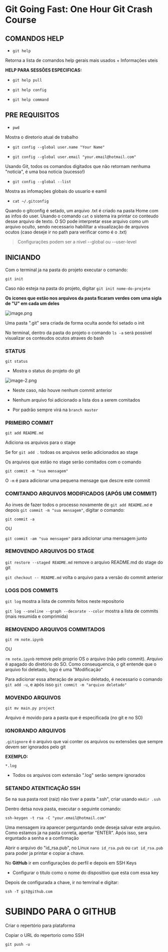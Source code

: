 # **Git Going Fast: One Hour Git Crash Course**

## **COMANDOS HELP**

- `git help`

Retorna a lista de comandos help gerais mais usados + Informações uteis

**HELP PARA SESSÕES ESPECIFICAS:**

- `git help pull`

- `git help config`

- `git help command`

## **PRE REQUISITOS**

- `pwd`

Mostra o diretorio atual de trabalho

- `git config --global user.name "Your Name"`

- `git config --global user.email "your.email@hotmail.com"`

Usando Git, todos os comandos digitados que não retornam nenhuma "noticia", é uma boa noticia (sucesso!)

- `git config --global --list`

Mostra as infomações globais do usuario e eamil

- `cat ~/.gitconfig`

Quando o gitconfig é setado, um arquivo .txt é criado na pasta Home com as infos do user. Usando o comando `cat` o sistema ira printar co conteudo desse arquivo de texto. O SO pode interpretar esse arquivo como um arquivo oculto, sendo necessario habililtar a visualização de arquivos ocutos (caso deseje ir no path para verificar como é o .txt)

> Configurações podem ser a nivel --global ou --user-level

## **INICIANDO**

Com o terminal ja na pasta do projeto executar o comando:

    git init 

Caso não esteja na pasta do projeto, digitar `git init nome-do-projeto`

**Os icones que estão nos arquivos da pasta ficaram verdes com uma sigla de "U" em cada um deles**

![image.png](attachment:image.png)

Uma pasta ".git" sera criada de forma oculta aonde foi setado o init

No terminal, dentro da pasta do projeto o comando `ls -a` será possivel visualizar os conteudos ocutos atraves do bash

### STATUS

`git status`

- Mostra o status do projeto do git

![image-2.png](attachment:image-2.png)

- Neste caso, não houve nenhum commit anterior

- Nenhum arquivo foi adicionado a lista dos a serem comitados

- Por padrão sempre virá na `branch master`

### PRIMEIRO COMMIT

`git add README.md`

Adiciona os arquivos para o stage

Se for `git add .` todoas os arquivos serão adicionados ao stage

Os arquivos que estão no stage serão comitados com o comando

    git commit -m "sua mensagem"

O `-m` é para adicionar uma pequena mensage que descre este commit

### COMITANDO ARQUIVOS MODIFICADOS (APÓS UM COMMIT)

Ao inves de fazer todos o processo novamente de `git add README.md` e depois `git commit -m "sua mensagem"`, digitar o comando:

    git commit -a

OU

`git commit -am "sua mensagem"` para adicionar uma mensagem junto

### REMOVENDO ARQUIVOS DO STAGE

`git restore --staged README.md` remove o arquivo README.md do stage do git

`git checkout -- README.md` volta o arquivo para a versão do commit anterior

### LOGS DOS COMMITS

`git log` mostra a lista de commits feitos neste repositorio

`git log --oneline --graph --decorate --color` mostra a lista de commits (mais resumida e comprimida)

### REMOVENDO ARQUIVOS COMMITADOS

`git rm note.ipynb`

OU

`rm note.ipynb` remove pelo proprio OS o arquivo (não pelo commit). Arquivo é apagado do diretório do SO. Como conseuquencia, o git entende que o arquivo foi deletado, logo é uma "Modificação"

Para adicionar essa alteração de arquivo deletado, é necessario o comando `git add -u`, e após isso `git commit -m "arquivo deletado"`

### MOVENDO ARQUIVOS

`git mv main.py project`

Arquivo é movido para a pasta que é especificada (no git e no SO)

### IGNORANDO ARQUIVOS

`.gitignore` é o arquivo que vai conter os arquivos ou extensões que sempre devem ser ignorados pelo git

**EXEMPLO:**

`*.log`

- Todos os arquivos com extensão ".log" serão sempre ignorados

### SETANDO ATENTICAÇÃO SSH

Se na sua pasta root (raiz) não tiver a pasta ".ssh", criar usando `mkdir .ssh`

Dentro detsa nova pasta, executar o seguinte comando:

`ssh-keygen -t rsa -C "your.email@hotmail.com"`

Uma mensagem ira aparecer perguntando onde deseja salvar este arquivo. Como estamos ja na pasta correta, apertar "ENTER". Após isso, sera erguntado a senha e a confirmação

Abrir o arquivo do "id_rsa.pub", no Linux `nano id_rsa.pub` ou `cat id_rsa.pub` para poder ja printar e copiar a chave.

No **GitHub** ir em configurações do perfil e depois em SSH Keys

- Configurar o titulo como o nome do dispositivo que esta com essa key

Depois de configurada a chave, ir no temrinal e digitar:

`ssh -T git@github.com`

# SUBINDO PARA O GITHUB

Criar o repertório para plataforma

Copiar o URL do repertorio como SSH

`git push -u`